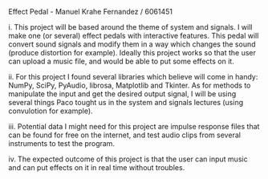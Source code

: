 Effect Pedal - Manuel Krahe Fernandez / 6061451

i. This project will be based around the theme of system and signals. I will make one (or several) effect pedals with interactive features. This pedal will convert sound signals and modify them in a way which changes the sound (produce distortion for example). Ideally this project works so that the user can upload a music file, and would be able to put some effects on it.

ii. For this project I found several libraries which  believe will come in handy: NumPy, SciPy, PyAudio, librosa, Matplotlib and Tkinter. As for methods to manipulate the input and get the desired output signal, I will be using several things Paco tought us in the system and signals lectures (using convulotion for example). 

iii. Potential data I might need for this project are impulse response files that can be found for free on the internet, and test audio clips from several instruments to test the program.

iv. The expected outcome of this project is that the user can input music and can put effects on it in real time without troubles. 
